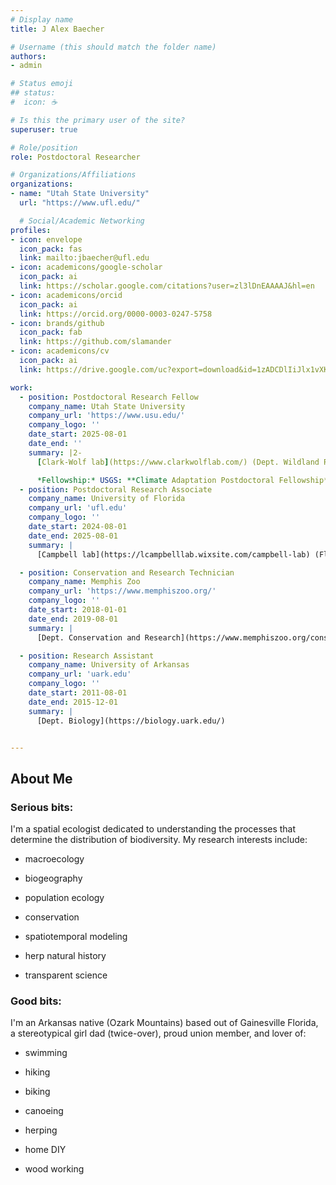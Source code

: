 ```yaml
---
# Display name
title: J Alex Baecher

# Username (this should match the folder name)
authors:
- admin

# Status emoji
## status:
#  icon: ☕️

# Is this the primary user of the site?
superuser: true

# Role/position
role: Postdoctoral Researcher 

# Organizations/Affiliations
organizations:
- name: "Utah State University"
  url: "https://www.ufl.edu/"

  # Social/Academic Networking
profiles:
- icon: envelope
  icon_pack: fas
  link: mailto:jbaecher@ufl.edu 
- icon: academicons/google-scholar
  icon_pack: ai
  link: https://scholar.google.com/citations?user=zl3lDnEAAAAJ&hl=en
- icon: academicons/orcid
  icon_pack: ai
  link: https://orcid.org/0000-0003-0247-5758
- icon: brands/github
  icon_pack: fab
  link: https://github.com/slamander
- icon: academicons/cv
  icon_pack: ai
  link: https://drive.google.com/uc?export=download&id=1zADCDlIiJlx1vXKQ6NdMLwTZm7E6sS29  

work:
  - position: Postdoctoral Research Fellow
    company_name: Utah State University 
    company_url: 'https://www.usu.edu/'
    company_logo: ''
    date_start: 2025-08-01
    date_end: ''
    summary: |2-
      [Clark-Wolf lab](https://www.clarkwolflab.com/) (Dept. Wildland Resources) & [Stuber lab](https://efstuber.wixsite.com/xscaleeco/) (USGS)

      *Fellowship:* USGS: **Climate Adaptation Postdoctoral Fellowship**
  - position: Postdoctoral Research Associate
    company_name: University of Florida 
    company_url: 'ufl.edu'
    company_logo: ''
    date_start: 2024-08-01
    date_end: 2025-08-01
    summary: |
      [Campbell lab](https://lcampbelllab.wixsite.com/campbell-lab) (Florida Medical Entomology Lab) & [Guralnick lab](https://www.gurlab.net/) (Florida Natural History Museum)

  - position: Conservation and Research Technician
    company_name: Memphis Zoo
    company_url: 'https://www.memphiszoo.org/'
    company_logo: ''
    date_start: 2018-01-01
    date_end: 2019-08-01
    summary: |
      [Dept. Conservation and Research](https://www.memphiszoo.org/conservation)

  - position: Research Assistant
    company_name: University of Arkansas
    company_url: 'uark.edu'
    company_logo: ''
    date_start: 2011-08-01
    date_end: 2015-12-01
    summary: |
      [Dept. Biology](https://biology.uark.edu/)


---
```

## About Me
<div class="grid grid-cols-1 md:grid-cols-2 gap-6">
  <div>
    <h3>Serious bits: </h3>
    <p>I'm a spatial ecologist dedicated to understanding the processes that determine the distribution of biodiversity. My research interests include:  </p>
    <p>

- macroecology

- biogeography

- population ecology

- conservation

- spatiotemporal modeling

- herp natural history

- transparent science

</p>
  </div>
  <div>
    <h3>Good bits:</h3>
    <p>I'm an Arkansas native (Ozark Mountains) based out of Gainesville Florida, a stereotypical girl dad (twice-over), proud union member, and lover of: </p>
    <p>

- swimming

- hiking

- biking

- canoeing

- herping 

- home DIY

- wood working

</p>
  </div>
</div>